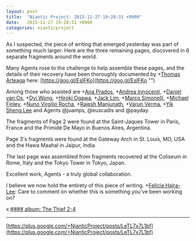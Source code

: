 ```yaml
---
layout: post
title:  "Niantic Project: 2015-11-27 19:28:31 +0900"
date:   2015-11-27 19:28:31 +0900
categories: nianticproject
---
```

As I suspected, the piece of writing that emerged yesterday was part of something much larger. Here are the three remaining pages, discovered in 6 separate fragments around the world.

Many Agents rose to the challenge to help assemble these pages, and the details of their recovery have been thoroughly documented by +[Thomas Arteaga](https://plus.google.com/103802168927018055875 "") here: [https://goo.gl/EslFKo](https://goo.gl/EslFKo "")

Among those who assisted are +[Ana Prados](https://plus.google.com/107808734448932102456 ""), +[Andrea Innocenti](https://plus.google.com/102507842357547305021 ""), +[Daniel van Os](https://plus.google.com/109210061029583643688 ""), +[Dyi Wong](https://plus.google.com/101220630711584881413 ""), +[Hiroki Ogawa](https://plus.google.com/101579283300523363583 ""), +[Jack Lim](https://plus.google.com/115777912557576772285 ""), +[Marco Simonelli](https://plus.google.com/109884475769585065373 ""), +[Michael Finley](https://plus.google.com/109760740377771270957 ""), +[Nuno Virgílio Rocha](https://plus.google.com/103698956338383619548 ""), +[Rajesh Manjunath](https://plus.google.com/107277577489152120570 ""), +[Varun Verma](https://plus.google.com/105372384584545587642 ""), +[Yik Sheng Lee](https://plus.google.com/101571290960297943734 "") and Agents @juamps, @euscadis and @payday.

The fragments of Page 2 were found at the Saint-Jaques Tower in Paris, France and the Primidé De Mayo in Buenos Aires, Argentina.

Page 3's fragments were found at the Gateway Arch in St. Louis, MO, USA and the Hawa Maahal in Jaipur, India.

The last page was assembled from fragments recovered at the Coliseum in Rome, Italy and the Tokyo Tower in Tokyo, Japan.

Excellent work, Agents - a truly global collaboration.

I believe we now hold the entirety of this piece of writing. +[Felicia Hajra-Lee](https://plus.google.com/118344555717370644832 ""): Care to comment on whether this is something you've been working on?

x
[#### album: The Thief 2-4](https://plus.google.com/photos/105211554081025512763/albums/6221773766838142353 "")
- - -
[https://plus.google.com/+NianticProject/posts/LeTL7x7L1bf](https://plus.google.com/+NianticProject/posts/LeTL7x7L1bf)
